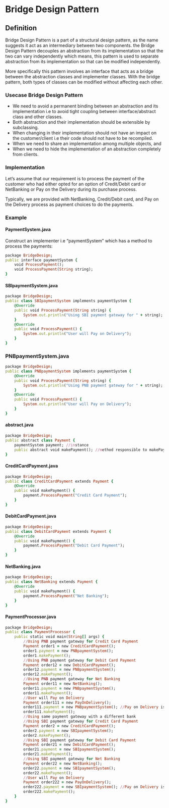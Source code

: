 # Bridge Design Pattern

## Definition

Bridge Design Pattern is a part of a structural design pattern, as the name suggests it act as an intermediary between two components. the Bridge Design Pattern decouples an abstraction from its implementation 
so that the two can vary independently which means, this pattern is used to separate abstraction from its implementation so that can be modified independently.
 
More specifically this pattern involves an interface that acts as a bridge between the abstraction classes and implementer classes. With the bridge pattern, 
both types of classes can be modified without affecting each other.

### Usecase Bridge Design Pattern
- We need to avoid a permanent binding between an abstraction and its implementation i.e to avoid tight coupling between interface/abstract class and other classes.
- Both abstraction and their implementation should be extensible by subclassing.
- When changing in their implementation should not have an impact on the customer/client i.e their code should not have to be recompiled.
- When we need to share an implementation among multiple objects, and
- When we need to hide the implementation of an abstraction completely from clients.

### Implementation
Let’s assume that our requirement is to process the payment of the customer who had either opted for an option of Credit/Debit card or NetBanking or 
Pay on the Delivery during its purchase process.
 
Typically, we are provided with NetBanking, Credit/Debit card, and Pay on the Delivery process as payment choices to do the payments.

### Example

#### PaymentSystem.java
Construct an implementer i.e “paymentSystem” which has a method to process the payments:

```ruby
package BridgeDesign;  
public interface paymentSystem {  
    void ProcessPayment();  
    void ProcessPayment(String string);  
}  
```
#### SBIpaymentSystem.java
```ruby
package BridgeDesign;  
public class SBIpaymentSystem implements paymentSystem {  
    @Override  
    public void ProcessPayment(String string) {  
        System.out.println("Using SBI payment gateway for " + string);  
    }  
    @Override  
    public void ProcessPayment() {  
        System.out.println("User will Pay on Delivery");  
    }  
}   
```
### PNBpaymentSystem.java
```ruby
package BridgeDesign;  
public class PNBpaymentSystem implements paymentSystem {  
    @Override  
    public void ProcessPayment(String string) {  
        System.out.println("Using PNB payment gateway for " + string);  
    }  
    @Override  
    public void ProcessPayment() {  
        System.out.println("User will Pay on Delivery");  
    }  
}   
```
#### abstract.java
```ruby
package BridgeDesign;  
public abstract class Payment {  
    paymentSystem payment; //instance  
    public abstract void makePayment(); //method responsible to makePayment  
}  
```

#### CreditCardPayment.java
```ruby
package BridgeDesign;  
public class CreditCardPayment extends Payment {  
    @Override  
    public void makePayment() {  
        payment.ProcessPayment("Credit Card Payment");  
    }  
}  
```

#### DebitCardPayment.java
```ruby
package BridgeDesign;  
public class DebitCardPayment extends Payment {  
    @Override  
    public void makePayment() {  
        payment.ProcessPayment("Debit Card Payment");  
    }  
}   
```

#### NetBanking.java
```ruby
package BridgeDesign;  
public class NetBanking extends Payment {  
    @Override  
    public void makePayment() {  
        payment.ProcessPayment("Net Banking");  
    }  
}   
```

#### PaymentProcessor.java
```ruby
package BridgeDesign;  
public class PaymentProcessor {  
    public static void main(String[] args) {  
        //Using PNB payment gateway for Credit Card Payment  
        Payment order1 = new CreditCardPayment();  
        order1.payment = new PNBpaymentSystem();  
        order1.makePayment();  
        //Using PNB payment gateway for Debit Card Payment  
        Payment order12 = new DebitCardPayment();  
        order12.payment = new PNBpaymentSystem();  
        order12.makePayment();  
        //Using PNB payment gateway for Net Banking  
        Payment order11 = new NetBanking();  
        order11.payment = new PNBpaymentSystem();  
        order11.makePayment();  
        //User will Pay on Delivery  
        Payment order111 = new PayOnDelivery();  
        order111.payment = new PNBpaymentSystem(); //Pay on Delivery is irrespective of banks  
        order111.makePayment();  
        //Using same payment gateway with a different bank  
        //Using SBI payment gateway for Credit Card Payment  
        Payment order2 = new CreditCardPayment();  
        order2.payment = new SBIpaymentSystem();  
        order2.makePayment();  
        //Using SBI payment gateway for Debit Card Payment  
        Payment order21 = new DebitCardPayment();  
        order21.payment = new SBIpaymentSystem();  
        order21.makePayment();  
        //Using SBI payment gateway for Net Banking  
        Payment order22 = new NetBanking();  
        order22.payment = new SBIpaymentSystem();  
        order22.makePayment();  
        //User will Pay on Delivery  
        Payment order222 = new PayOnDelivery();  
        order222.payment = new SBIpaymentSystem(); //Pay on Delivery is irrespective of banks  
        order222.makePayment();  
    }  
}    
```
